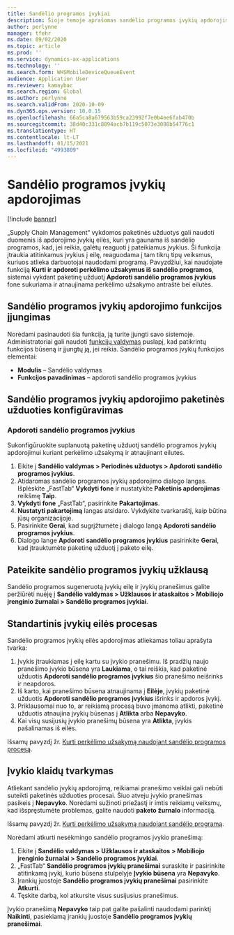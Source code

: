 ```yaml
---
title: Sandėlio programos įvykiai
description: Šioje temoje aprašomas sandėlio programos įvykių apdorojimas, naudojamas siekiant apdoroti sandėlio programos įvykių pranešimus kaip paketinės užduoties dalį.
author: perlynne
manager: tfehr
ms.date: 09/02/2020
ms.topic: article
ms.prod: ''
ms.service: dynamics-ax-applications
ms.technology: ''
ms.search.form: WHSMobileDeviceQueueEvent
audience: Application User
ms.reviewer: kamaybac
ms.search.region: Global
ms.author: perlynne
ms.search.validFrom: 2020-10-09
ms.dyn365.ops.version: 10.0.15
ms.openlocfilehash: 66a5ca8a679563b59ca23992f7e0b4ee6fab470b
ms.sourcegitcommit: 38d40c331c8894acb7b119c5073e3088b54776c1
ms.translationtype: HT
ms.contentlocale: lt-LT
ms.lasthandoff: 01/15/2021
ms.locfileid: "4993809"
---
```

# <a name="warehouse-app-event-processing"></a>Sandėlio programos įvykių apdorojimas

[!include [banner](../includes/banner.md)]

„Supply Chain Management“ vykdomos paketinės užduotys gali naudoti duomenis iš apdorojimo įvykių eilės, kuri yra gaunama iš sandėlio programos, kad, jei reikia, galėtų reaguoti į pateikiamus įvykius. Ši funkcija įtraukia atitinkamus įvykius į eilę, reaguodama į tam tikrų tipų veiksmus, kuriuos atlieka darbuotojai naudodami programą. Pavyzdžiui, kai naudojate funkciją **Kurti ir apdoroti perkėlimo užsakymus iš sandėlio programos**, sistemai vykdant paketinę užduotį **Apdoroti sandėlio programos įvykius** fone sukuriama ir atnaujinama perkėlimo užsakymo antraštė bei eilutės.

## <a name="enable-the-process-warehouse-app-events-feature"></a>Sandėlio programos įvykių apdorojimo funkcijos įjungimas

Norėdami pasinaudoti šia funkcija, ją turite įjungti savo sistemoje. Administratoriai gali naudoti [funkcijų valdymas](../../fin-ops-core/fin-ops/get-started/feature-management/feature-management-overview.md) puslapį, kad patikrintų funkcijos būseną ir įjungtų ją, jei reikia. Sandėlio programos įvykių funkcijos elementai:

- **Modulis** – Sandėlio valdymas
- **Funkcijos pavadinimas** – apdoroti sandėlio programos įvykius

## <a name="set-up-a-batch-job-to-process-warehouse-app-events"></a>Sandėlio programos įvykių apdorojimo paketinės užduoties konfigūravimas

### <a name="process-warehouse-app-events"></a>Apdoroti sandėlio programos įvykius

Sukonfigūruokite suplanuotą paketinę užduotį sandėlio programos įvykių apdorojimui kuriant perkėlimo užsakymą ir atnaujinant eilutes.

1. Eikite į **Sandėlio valdymas \> Periodinės užduotys \> Apdoroti sandėlio programos įvykius**.
1. Atidaromas sandėlio programos įvykių apdorojimo dialogo langas. Išplėskite „FastTab“ **Vykdyti fone** ir nustatykite **Paketinis apdorojimas** reikšmę **Taip**.
1. **Vykdyti fone** „FastTab“, pasirinkite **Pakartojimas**.
1. **Nustatyti pakartojimą** langas atsidaro. Vykdykite tvarkaraštį, kaip būtina jūsų organizacijoje.
1. Pasirinkite **Gerai**, kad sugrįžtumėte į dialogo langą **Apdoroti sandėlio programos įvykius**.
1. Dialogo lange **Apdoroti sandėlio programos įvykius** pasirinkite **Gerai**, kad įtrauktumėte paketinę užduotį į paketo eilę.

## <a name="query-warehouse-app-events"></a>Pateikite sandėlio programos įvykių užklausą

Sandėlio programos sugeneruotą įvykių eilę ir įvykių pranešimus galite peržiūrėti nuėję į **Sandėlio valdymas \> Užklausos ir ataskaitos \> Mobiliojo įrenginio žurnalai \> Sandėlio programos įvykiai**.

## <a name="the-standard-event-queue-process"></a>Standartinis įvykių eilės procesas

Sandėlio programos įvykių eilės apdorojimas atliekamas toliau aprašyta tvarka:

1. Įvykis įtraukiamas į eilę kartu su įvykio pranešimu. Iš pradžių naujo pranešimo įvykio būsena yra **Laukiama**, o tai reiškia, kad paketinė užduotis **Apdoroti sandėlio programos įvykius** šio pranešimo neišrinks ir neapdoros.
1. Iš karto, kai pranešimo būsena atnaujinama į **Eilėje**, įvykių paketinė užduotis **Apdoroti sandėlio programos įvykius** išrinks ir apdoros įvykį.
1. Priklausomai nuo to, ar reikiamą procesą buvo įmanoma atlikti, paketinė užduotis atnaujina įvykių būsenas į **Atlikta** arba **Nepavyko**.
1. Kai visų susijusių įvykio pranešimų būsena yra **Atlikta**, įvykis pašalinamas iš eilės.

 Išsamų pavyzdį žr. [Kurti perkėlimo užsakymą naudojant sandėlio programos procesą](create-transfer-order-from-warehouse-app.md).

## <a name="handle-event-errors"></a>Įvykio klaidų tvarkymas

Atliekant sandėlio įvykių apdorojimą, reikiamai pranešimo veiklai gali nebūti suteikti paketinės užduoties procesai. Šiuo atveju įvykio pranešimas pasikeis į **Nepavyko**. Norėdami sužinoti priežastį ir imtis reikiamų veiksmų, kad išspręstumėte problemas, galite naudoti **paketo žurnalo** informaciją.

Išsamų pavyzdį žr. [Kurti perkėlimo užsakymą naudojant sandėlio programą](create-transfer-order-from-warehouse-app.md).

Norėdami atkurti nesėkmingo sandėlio programos įvykio pranešimą:

1. Eikite į **Sandėlio valdymas \> Užklausos ir ataskaitos \> Mobiliojo įrenginio žurnalai \> Sandėlio programos įvykiai**.
1. „FastTab“ **Sandėlio programos įvykių pranešimai** suraskite ir pasirinkite atitinkamą įvykį, kurio būsena stulpelyje **Įvykio būsena** yra **Nepavyko**.
1. Įrankių juostoje **Sandėlio programos įvykių pranešimai** pasirinkite **Atkurti**.
1. Tęskite darbą, kol atkursite visus susijusius pranešimus.

Įvykio pranešimą **Nepavyko** taip pat galite pašalinti naudodami parinktį **Naikinti**, pasiekiamą įrankių juostoje **Sandėlio programos įvykių pranešimai**.
